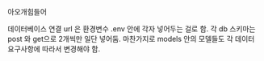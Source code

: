 아오개힘들어 


데이터베이스 연결 url 은 환경변수 .env 안에 각자 넣어두는 걸로 함. 
각 db 스키마는 post 와 get으로 2개씩만 일단 넣어둠. 
마찬가지로 models 안의 모델들도 각 데이터 요구사항에 따라서 변경해야 함. 





















































































